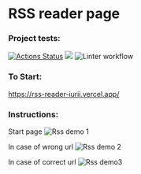 # RSS reader page

### Project tests:
[![Actions Status](https://github.com/iFoxtrot33/frontend-project-11/workflows/hexlet-check/badge.svg)](https://github.com/iFoxtrot33/frontend-project-11/actions)
<a href="https://codeclimate.com/github/iFoxtrot33/frontend-project-11/maintainability"><img src="https://api.codeclimate.com/v1/badges/7786dde115a5583dab33/maintainability" /></a>
![Linter workflow](https://github.com/iFoxtrot33/frontend-project-11/actions/workflows/lint.yml/badge.svg)

### To Start: 

https://rss-reader-iurii.vercel.app/

### Instructions:
Start page
![Rss demo 1](https://user-images.githubusercontent.com/102408798/208293030-2177a221-8206-4591-8248-6f51f39b8218.png)

In case of wrong url
![Rss demo 2](https://user-images.githubusercontent.com/102408798/208293133-92273f0d-21f9-4763-a9aa-d56af648fadb.png)

In case of correct url
![Rss demo3](https://user-images.githubusercontent.com/102408798/208293314-7b633034-c05d-4c62-8a60-272f50a864d8.png)

